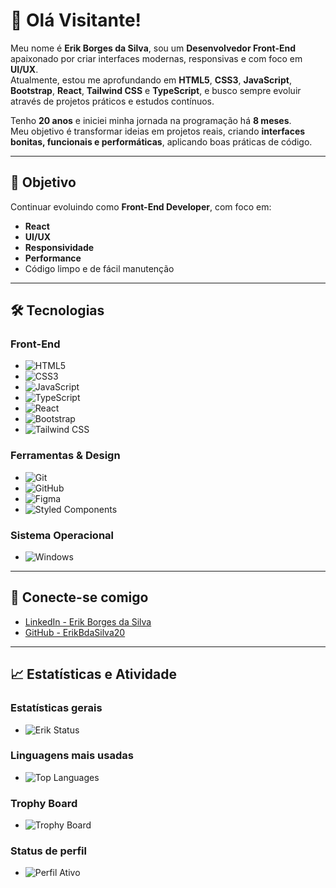 # 👋 Olá Visitante!

Meu nome é **Erik Borges da Silva**, sou um **Desenvolvedor Front-End** apaixonado por criar interfaces modernas, responsivas e com foco em **UI/UX**.  
Atualmente, estou me aprofundando em **HTML5**, **CSS3**, **JavaScript**, **Bootstrap**, **React**, **Tailwind CSS** e **TypeScript**, e busco sempre evoluir através de projetos práticos e estudos contínuos.

Tenho **20 anos** e iniciei minha jornada na programação há **8 meses**.  
Meu objetivo é transformar ideias em projetos reais, criando **interfaces bonitas, funcionais e performáticas**, aplicando boas práticas de código.

---

## 🎯 Objetivo
Continuar evoluindo como **Front-End Developer**, com foco em:
- **React**  
- **UI/UX**  
- **Responsividade**  
- **Performance**  
- Código limpo e de fácil manutenção

---

## 🛠️ Tecnologias

### Front-End
- ![HTML5](https://img.shields.io/badge/HTML5-E34F26?style=for-the-badge&logo=html5&logoColor=white)  
- ![CSS3](https://img.shields.io/badge/CSS3-1572B6?style=for-the-badge&logo=css3&logoColor=white)  
- ![JavaScript](https://img.shields.io/badge/JavaScript-F7DF1E?style=for-the-badge&logo=javascript&logoColor=black)  
- ![TypeScript](https://img.shields.io/badge/TypeScript-3178C6?style=for-the-badge&logo=typescript&logoColor=white)  
- ![React](https://img.shields.io/badge/React-61DAFB?style=for-the-badge&logo=react&logoColor=black)  
- ![Bootstrap](https://img.shields.io/badge/Bootstrap-563D7C?style=for-the-badge&logo=bootstrap&logoColor=white)  
- ![Tailwind CSS](https://img.shields.io/badge/Tailwind%20CSS-06B6D4?style=for-the-badge&logo=tailwind-css&logoColor=white)  

### Ferramentas & Design
- ![Git](https://img.shields.io/badge/Git-F05032?style=for-the-badge&logo=git&logoColor=white)  
- ![GitHub](https://img.shields.io/badge/GitHub-181717?style=for-the-badge&logo=github&logoColor=white)  
- ![Figma](https://img.shields.io/badge/Figma-F24E1E?style=for-the-badge&logo=figma&logoColor=white)  
- ![Styled Components](https://img.shields.io/badge/Styled--Components-DB7093?style=for-the-badge&logo=styled-components&logoColor=white)  

### Sistema Operacional
- ![Windows](https://img.shields.io/badge/Windows-0078D6?style=for-the-badge&logo=windows&logoColor=white)  

---

## 💼 Conecte-se comigo
- [LinkedIn - Erik Borges da Silva](https://www.linkedin.com/in/erik-borgessilva20)  
- [GitHub - ErikBdaSilva20](https://github.com/ErikBdaSilva20)  

---

## 📈 Estatísticas e Atividade

### Estatísticas gerais
- ![Erik Status](https://github-readme-stats.vercel.app/api?username=ErikBdaSilva20&show_icons=true&theme=tokyonight)

### Linguagens mais usadas
- ![Top Languages](https://github-readme-stats.vercel.app/api/top-langs/?username=ErikBdaSilva20&layout=compact&theme=tokyonight)

### Trophy Board
- ![Trophy Board](https://github-profile-trophy.vercel.app/?username=ErikBdaSilva20&theme=tokyonight&no-bg=true&no-frame=true&row=1)

### Status de perfil
- ![Perfil Ativo](https://img.shields.io/badge/Status-Ativo-brightgreen?style=for-the-badge)
